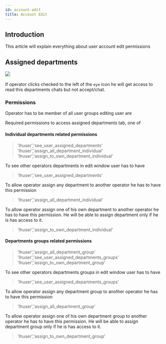 ```yaml
---
id: account-edit
title: Account Edit
---
```


## Introduction

This article will explain everything about user account edit permissions

## Assigned departments

​![](/img/user/assigned-departments.png)

If operator clicks checked to the left of the `eye` icon he will get access to read this departments chats but not accept/chat.

### Permissions

Operator has to be member of all user groups editing user are

Required permissions to access assigned departments tab, one of

#### Individual departments related permissions

> 'lhuser','see_user_assigned_departments'
> 'lhuser','assign_all_department_individual'
> 'lhuser','assign_to_own_department_individual'

To see other operators departments in edit window user has to have

> 'lhuser','see_user_assigned_departments'

To allow operator assign any department to another operator he has to have this permission

> 'lhuser','assign_all_department_individual'

To allow operator assign one of his own department to another operator he has to have this permission. He will be able to assign department only if he is has access to it.

> 'lhuser','assign_to_own_department_individual'

#### Departments groups related permissions

> 'lhuser','assign_all_department_group'
> 'lhuser','see_user_assigned_departments_groups'
> 'lhuser','assign_to_own_department_group'

To see other operators departments groups in edit window user has to have

> 'lhuser','see_user_assigned_departments_groups'

To allow operator assign any department group to another operator he has to have this permission

> 'lhuser','assign_all_department_group'

To allow operator assign one of his own department group to another operator he has to have this permission. He will be able to assign department group only if he is has access to it.

> 'lhuser','assign_to_own_department_group'




